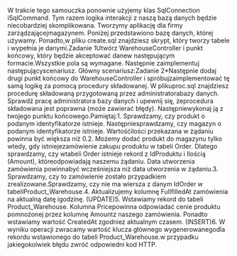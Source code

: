 W trakcie tego samouczka ponownie użyjemy klas SqlConnection iSqlCommand. Tym razem logika interakcji z naszą bazą danych będzie niecobardziej skomplikowana. Tworzymy aplikację dla firmy zarządzającejmagazynem. Poniżej przedstawiono bazę danych, której używamy. Ponadto,w pliku create.sql znajdziesz skrypt, który tworzy tabele i wypełnia je danymi.Zadanie 1Utwórz WarehouseController i punkt końcowy, który będzie akceptować danew następującym formacie.Wszystkie pola są wymagane. Następnie zaimplementuj następującyscenariusz.
Główny scenariusz:Zadanie 2*Następnie dodaj drugi punkt końcowy do WarehouseController i spróbujzaimplementować tę samą logikę za pomocą procedury składowanej. W plikuproc.sql znajdziesz procedurę składowaną przygotowaną przez administratorabazy danych. Sprawdź pracę administratora bazy danych i upewnij się, żeprocedura składowana jest poprawna (może zawierać błędy). Następniewykonaj ją z twojego punktu końcowego.Pamiętaj:1. Sprawdzamy, czy produkt o podanym identyfikatorze istnieje. Następniesprawdzamy, czy magazyn o podanym identyfikatorze istnieje. Wartośćilości przekazana w żądaniu powinna być większa niż 0.2. Możemy dodać produkt do magazynu tylko wtedy, gdy istniejezamówienie zakupu produktu w tabeli Order. Dlatego sprawdzamy, czy wtabeli Order istnieje rekord z IdProduktu i Ilością (Amount), któreodpowiadają naszemu żądaniu. Data utworzenia zamówienia powinnabyć wcześniejsza niż data utworzenia w żądaniu.3. Sprawdzamy, czy to zamówienie zostało przypadkiem zrealizowane.Sprawdzamy, czy nie ma wiersza z danym IdOrder w tabeliProduct_Warehouse.4. Aktualizujemy kolumnę FullfilledAt zamówienia na aktualną datę igodzinę. (UPDATE)5. Wstawiamy rekord do tabeli Product_Warehouse. Kolumna Pricepowinna odpowiadać cenie produktu pomnożonej przez kolumnę Amountz naszego zamówienia. Ponadto wstawiamy wartość CreatedAt zgodniez aktualnym czasem. (INSERT)6. W wyniku operacji zwracamy wartość klucza głównego wygenerowanegodla rekordu wstawionego do tabeli Product_Warehouse.w przypadku jakiegokolwiek błędu zwróć odpowiedni kod HTTP.
